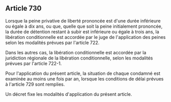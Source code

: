 Article 730
----
Lorsque la peine privative de liberté prononcée est d'une durée inférieure ou
égale à dix ans, ou que, quelle que soit la peine initialement prononcée, la
durée de détention restant à subir est inférieure ou égale à trois ans, la
libération conditionnelle est accordée par le juge de l'application des peines
selon les modalités prévues par l'article 722.

Dans les autres cas, la libération conditionnelle est accordée par la
juridiction régionale de la libération conditionnelle, selon les modalités
prévues par l'article 722-1.

Pour l'application du présent article, la situation de chaque condamné est
examinée au moins une fois par an, lorsque les conditions de délai prévues à
l'article 729 sont remplies.

Un décret fixe les modalités d'application du présent article.
